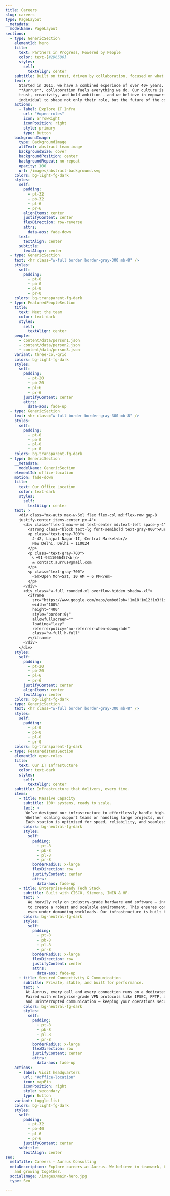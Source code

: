 ```yaml
---
title: Careers
slug: careers
type: PageLayout
__metadata:
  modelName: PageLayout
sections:
  - type: GenericSection
    elementId: hero
    title:
      text: Partners in Progress, Powered by People
      color: text-[#2D65B0]
      styles:
        self:
          textAlign: center
    subtitle: Built on trust, driven by collaboration, focused on what matters to you.
    text: >
      Started in 2011, we have a combined experince of over 40+ years. At
      **Aurrus**, collaboration fuels everything we do. Our culture is rooted in
      trust, creativity, and bold ambition — and we believe in empowering each
      individual to shape not only their role, but the future of the company.
    actions:
      - label: Explore IT Infra
        url: "#open-roles"
        icon: arrowRight
        iconPosition: right
        style: primary
        type: Button
    backgroundImage:
      type: BackgroundImage
      altText: abstract team image
      backgroundSize: cover
      backgroundPosition: center
      backgroundRepeat: no-repeat
      opacity: 100
      url: /images/abstract-background.svg
    colors: bg-light-fg-dark
    styles:
      self:
        padding:
          - pt-32
          - pb-32
          - pl-6
          - pr-6
        alignItems: center
        justifyContent: center
        flexDirection: row-reverse
        attrs:
          data-aos: fade-down
      text:
        textAlign: center
      subtitle:
        textAlign: center
  - type: GenericSection
    text: <hr class="w-full border border-gray-300 mb-8" />
    styles:
      self:
        padding:
          - pt-0
          - pb-0
          - pl-0
          - pr-0
    colors: bg-transparent-fg-dark
  - type: FeaturedPeopleSection
    title:
      text: Meet the team
      color: text-dark
      styles:
        self:
          textAlign: center
    people:
      - content/data/person1.json
      - content/data/person2.json
      - content/data/person3.json
    variant: three-col-grid
    colors: bg-light-fg-dark
    styles:
      self:
        padding:
          - pt-20
          - pb-20
          - pl-6
          - pr-6
        justifyContent: center
        attrs:
          data-aos: fade-up
  - type: GenericSection
    text: <hr class="w-full border border-gray-300 mb-8" />
    styles:
      self:
        padding:
          - pt-0
          - pb-0
          - pl-0
          - pr-0
    colors: bg-transparent-fg-dark
  - type: GenericSection
    __metadata:
      modelName: GenericSection
    elementId: office-location
    motion: fade-down
    title:
      text: Our Office Location
      color: text-dark
      styles:
        self:
          textAlign: center
    text: >
      <div class="mx-auto max-w-6xl flex flex-col md:flex-row gap-8
      justify-center items-center px-4">
        <div class="flex-1 max-w-md text-center md:text-left space-y-4">
          <strong class="block text-lg font-semibold text-gray-800">Aurrus HQ</strong>
          <p class="text-gray-700">
            J‑42, Lajpat Nagar‑II, Central Market<br/>
            New Delhi, Delhi – 110024
          </p>
          <p class="text-gray-700">
            📞 +91‑9311066457<br/>
            ✉️ contact.aurrus@gmail.com
          </p>
          <p class="text-gray-700">
            <em>Open Mon–Sat, 10 AM – 6 PM</em>
          </p>
        </div>
        <div class="w-full rounded-xl overflow-hidden shadow-xl">
          <iframe
            src="https://www.google.com/maps/embed?pb=!1m18!1m12!1m3!1d14016.812907460232!2d77.2380377!3d28.5726441!2m3!1f0!2f0!3f0!3m2!1i1024!2i768!4f13.1!3m3!1m2!1s0x390ce3c192e25b11%3A0x7c7e73ae727c2f75!2sLajpat%20Nagar%20II%2C%20New%20Delhi%2C%20Delhi%20110024!5e0!3m2!1sen!2sin!4v1690999999999"
            width="100%"
            height="400"
            style="border:0;"
            allowfullscreen=""
            loading="lazy"
            referrerpolicy="no-referrer-when-downgrade"
            class="w-full h-full"
          ></iframe>
        </div>
      </div>
    styles:
      self:
        padding:
          - pt-20
          - pb-20
          - pl-6
          - pr-6
        justifyContent: center
        alignItems: center
        textAlign: center
    colors: bg-light-fg-dark
  - type: GenericSection
    text: <hr class="w-full border border-gray-300 mb-8" />
    styles:
      self:
        padding:
          - pt-0
          - pb-0
          - pl-0
          - pr-0
    colors: bg-transparent-fg-dark
  - type: FeaturedItemsSection
    elementId: open-roles
    title:
      text: Our IT Infrastucture
      color: text-dark
      styles:
        self:
          textAlign: center
    subtitle: Infrastructure that delivers, every time.
    items:
      - title: Massive Capacity
        subtitle: 100+ systems, ready to scale.
        text: >
         We’ve designed our infrastructure to effortlessly handle high-volume workloads with more than 100 fully-equipped workstations.
         Whether scaling support teams or handling large projects, our setup ensures uninterrupted productivity without bottlenecks.
         Each station is optimized for speed, reliability, and seamless integration into voice and non-voice workflows.
        colors: bg-neutral-fg-dark
        styles:
          self:
            padding:
              - pt-8
              - pb-8
              - pl-8
              - pr-8
            borderRadius: x-large
            flexDirection: row
            justifyContent: center
            attrs:
              data-aos: fade-up
      - title: Enterprise-Ready Tech Stack
        subtitle: Built with CISCO, Siemens, ININ & HP.
        text: >
          We heavily rely on industry-grade hardware and software — including CISCO routers, Siemens switches, ININ predictive dialers, and HP servers;
          to create a robust and scalable environment. This ensures consistent performance and enterprise-level reliability across all operations,
          even under demanding workloads. Our infrastructure is built to adapt, expand, and deliver without compromise.
        colors: bg-neutral-fg-dark
        styles:
          self:
            padding:
              - pt-8
              - pb-8
              - pl-8
              - pr-8
            borderRadius: x-large
            flexDirection: row
            justifyContent: center
            attrs:
              data-aos: fade-up
      - title: Secured Connectivity & Communication
        subtitle: Private, stable, and built for performance.
        text: >
         At Aurrus, every call and every connection runs on a dedicated SIP trunk network, ensuring seamless voice quality and reliable internet access.
         Paired with enterprise-grade VPN protocols like IPSEC, PPTP, and L2TP, our infrastructure is designed for total data privacy
         and uninterrupted communication — keeping your operations secure, efficient, and compliant at all times.
        colors: bg-neutral-fg-dark
        styles:
          self:
            padding:
              - pt-8
              - pb-8
              - pl-8
              - pr-8
            borderRadius: x-large
            flexDirection: row
            justifyContent: center
            attrs:
              data-aos: fade-up
    actions:
      - label: Visit headquarters
        url: "#office-location"
        icon: mapPin
        iconPosition: right
        style: secondary
        type: Button
    variant: toggle-list
    colors: bg-light-fg-dark
    styles:
      self:
        padding:
          - pt-32
          - pb-40
          - pl-6
          - pr-6
        justifyContent: center
      subtitle:
        textAlign: center
seo:
  metaTitle: Careers – Aurrus Consulting
  metaDescription: Explore careers at Aurrus. We believe in teamwork, bold ideas,
    and growing together.
  socialImage: /images/main-hero.jpg
  type: Seo

---
```

